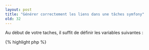 ```yaml
---
layout: post
title: "Générer correctement les liens dans une tâches symfony"
old: 32
---
```


Au début de votre taches, il suffit de définir les variables suivantes :

{% highlight php %}
<?php
public function execute($arguments = array(), $options = array())
{
    $_SERVER['HTTP_HOST'] = sfConfig::get('app_host');
    $_SERVER['SCRIPT_NAME'] = '';
    $_SERVER['PATH_INFO'] = '/';
{% endhighlight %}

`HTTP_HOST` permet de définir le nom de domaine (ne pas mettre http://).

`SCRIPT_NAME` contient *symfony* car on exécute une tâche.

`PATH_INFO` contient le chemin par défaut vers l'application, dans la plupart des cas il faut mettre `/`
